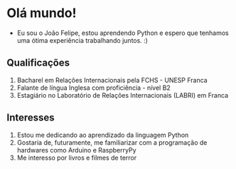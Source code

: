 # Olá mundo!
* Eu sou o João Felipe, estou aprendendo Python e espero que tenhamos uma ótima experiência trabalhando juntos. :) 
## Qualificações
1. Bacharel em Relações Internacionais pela FCHS - UNESP Franca
2. Falante de língua Inglesa com proficiência - nível B2
3. Estagiário no Laboratório de Relações Internacionais (LABRI) em Franca
## Interesses
1. Estou me dedicando ao aprendizado da linguagem Python
2. Gostaria de, futuramente, me familiarizar com a programação de hardwares como Arduino e RaspberryPy
4. Me interesso por livros e filmes de terror

<!---
J-oaoao/J-oaoao is a ✨ special ✨ repository because its `README.md` (this file) appears on your GitHub profile.
You can click the Preview link to take a look at your changes.
--->
